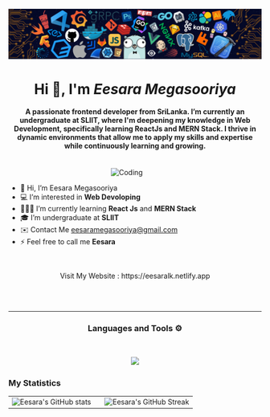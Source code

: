 ![Github Banner](https://github.com/Jaydeep-Yadav/Jaydeep-Yadav/blob/main/banner.png)

<h1 align="center">Hi 👋, I'm <i>Eesara Megasooriya</i></h1>
<h4 align="center">A passionate frontend developer from SriLanka. I’m currently an undergraduate at SLIIT, where I'm deepening my knowledge in Web Development, specifically learning <b>ReactJs</b> and <b>MERN Stack</b>. I thrive in dynamic environments that allow me to apply my skills and expertise while continuously learning and growing.</h4>
<br>
<div>
<img align="right" alt="Coding" width="300" src="https://miro.medium.com/v2/resize:fit:1360/1*zVnWJtyGOX_kUIDm6ccCfQ.gif">
<br>

- 👋 Hi, I’m Eesara Megasooriya
- 💻 I’m interested in **Web Devoloping**
- 👨🏻‍💻 I’m currently learning **React Js** and **MERN Stack**
- 🎓 I’m undergraduate at **SLIIT**
- ✉️ Contact Me eesaramegasooriya@gmail.com
- ⚡ Feel free to call me **Eesara**
</div>

<br>
<p align="center">Visit My Website : https://eesaralk.netlify.app</p>

<br><br><hr>
<h3 align="center" > Languages and Tools ⚙️ </h3><br>
<p align ="center">
<img src="https://skillicons.dev/icons?i=css,androidstudio,react,html,php,js,css,scss,mongodb,mysql,nodejs,git,c,cpp,discord,figma,github,java,kotlin,vscode,vite,replit," />
</p>
<h3> My Statistics </h3>

<table style="border-collapse: collapse;">
  <tr>
    <td style="padding-right: 20px;">
      <img src="https://github-readme-stats.vercel.app/api?username=eesaramegasooriya&show_icons=true&theme=tokyonight" alt="Eesara's GitHub stats" />
    </td>
    <td>
      <img src="https://github-readme-streak-stats.herokuapp.com/?user=eesaramegasooriya&theme=tokyonight" alt="Eesara's GitHub Streak" />
    </td>
  </tr>
</table>
<!---
EesaraMegasooriya/EesaraMegasooriya is a ✨ special ✨ repository because its `README.md` (this file) appears on your GitHub profile.
You can click the Preview link to take a look at your changes.
--->


